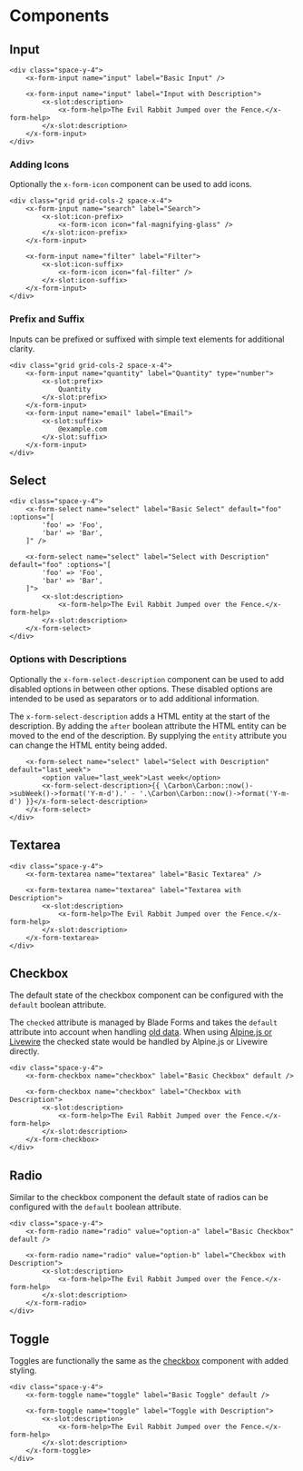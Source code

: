# Components

## Input

```blade-component-code
<div class="space-y-4">
    <x-form-input name="input" label="Basic Input" />

    <x-form-input name="input" label="Input with Description">
        <x-slot:description>
            <x-form-help>The Evil Rabbit Jumped over the Fence.</x-form-help>
        </x-slot:description>
    </x-form-input>
</div>
```

### Adding Icons

Optionally the `x-form-icon` component can be used to add icons.

```blade-component-code
<div class="grid grid-cols-2 space-x-4">
    <x-form-input name="search" label="Search">
        <x-slot:icon-prefix>
            <x-form-icon icon="fal-magnifying-glass" />
        </x-slot:icon-prefix>
    </x-form-input>

    <x-form-input name="filter" label="Filter">
        <x-slot:icon-suffix>
            <x-form-icon icon="fal-filter" />
        </x-slot:icon-suffix>
    </x-form-input>
</div>
```

### Prefix and Suffix

Inputs can be prefixed or suffixed with simple text elements for additional clarity.

```blade-component-code
<div class="grid grid-cols-2 space-x-4">
    <x-form-input name="quantity" label="Quantity" type="number">
        <x-slot:prefix>
            Quantity
        </x-slot:prefix>
    </x-form-input>
    <x-form-input name="email" label="Email">
        <x-slot:suffix>
            @example.com
        </x-slot:suffix>
    </x-form-input>
</div>
```

## Select

```blade-component-code
<div class="space-y-4">
    <x-form-select name="select" label="Basic Select" default="foo" :options="[
        'foo' => 'Foo',
        'bar' => 'Bar',
    ]" />

    <x-form-select name="select" label="Select with Description" default="foo" :options="[
        'foo' => 'Foo',
        'bar' => 'Bar',
    ]">
        <x-slot:description>
            <x-form-help>The Evil Rabbit Jumped over the Fence.</x-form-help>
        </x-slot:description>
    </x-form-select>
</div>
```

### Options with Descriptions

Optionally the `x-form-select-description` component can be used to add disabled options in between other options. These disabled options are intended to be used as separators or to add additional information.

The `x-form-select-description` adds a HTML entity at the start of the description. By adding the `after` boolean attribute the HTML entity can be moved to the end of the description. By supplying the `entity` attribute you can change the HTML entity being added.

```blade-component-code
    <x-form-select name="select" label="Select with Description" default="last_week">
        <option value="last_week">Last week</option>
        <x-form-select-description>{{ \Carbon\Carbon::now()->subWeek()->format('Y-m-d').' - '.\Carbon\Carbon::now()->format('Y-m-d') }}</x-form-select-description>
    </x-form-select>
</div>
```

## Textarea

```blade-component-code
<div class="space-y-4">
    <x-form-textarea name="textarea" label="Basic Textarea" />

    <x-form-textarea name="textarea" label="Textarea with Description">
        <x-slot:description>
            <x-form-help>The Evil Rabbit Jumped over the Fence.</x-form-help>
        </x-slot:description>
    </x-form-textarea>
</div>
```

## Checkbox

The default state of the checkbox component can be configured with the `default` boolean attribute.

The `checked` attribute is managed by Blade Forms and takes the `default` attribute into account when handling [old data](/docs/distortedfusion/blade-forms/usage#validation-and-old-input). When using [Alpine.js or Livewire](/docs/distortedfusion/blade-forms/usage#alpinejs-and-livewire-requests) the checked state would be handled by Alpine.js or Livewire directly.

```blade-component-code
<div class="space-y-4">
    <x-form-checkbox name="checkbox" label="Basic Checkbox" default />

    <x-form-checkbox name="checkbox" label="Checkbox with Description">
        <x-slot:description>
            <x-form-help>The Evil Rabbit Jumped over the Fence.</x-form-help>
        </x-slot:description>
    </x-form-checkbox>
</div>
```

## Radio

Similar to the checkbox component the default state of radios can be configured with the `default` boolean attribute.

```blade-component-code
<div class="space-y-4">
    <x-form-radio name="radio" value="option-a" label="Basic Checkbox" default />

    <x-form-radio name="radio" value="option-b" label="Checkbox with Description">
        <x-slot:description>
            <x-form-help>The Evil Rabbit Jumped over the Fence.</x-form-help>
        </x-slot:description>
    </x-form-radio>
</div>
```

## Toggle

Toggles are functionally the same as the [checkbox](#checkbox) component with added styling.

```blade-component-code
<div class="space-y-4">
    <x-form-toggle name="toggle" label="Basic Toggle" default />

    <x-form-toggle name="toggle" label="Toggle with Description">
        <x-slot:description>
            <x-form-help>The Evil Rabbit Jumped over the Fence.</x-form-help>
        </x-slot:description>
    </x-form-toggle>
</div>
```
